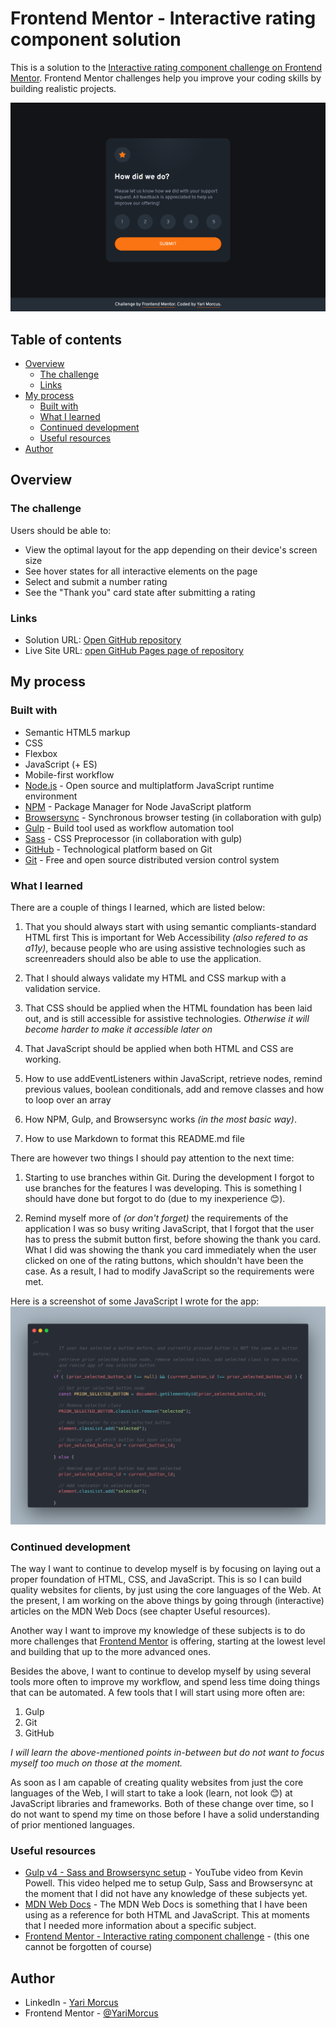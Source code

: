 # Frontend Mentor - Interactive rating component solution

This is a solution to the [Interactive rating component challenge on Frontend Mentor](https://www.frontendmentor.io/challenges/interactive-rating-component-koxpeBUmI). Frontend Mentor challenges help you improve your coding skills by building realistic projects. 

![](screenshot.png)

## Table of contents

- [Overview](#overview)
  - [The challenge](#the-challenge)
  - [Links](#links)
- [My process](#my-process)
  - [Built with](#built-with)
  - [What I learned](#what-i-learned)
  - [Continued development](#continued-development)
  - [Useful resources](#useful-resources)
- [Author](#author)

## Overview

### The challenge

Users should be able to:

- View the optimal layout for the app depending on their device's screen size
- See hover states for all interactive elements on the page
- Select and submit a number rating
- See the "Thank you" card state after submitting a rating

### Links

- Solution URL: [Open GitHub repository](https://github.com/YariMorcus/interactive-rating-component)
- Live Site URL: [open GitHub Pages page of repository](https://yarimorcus.github.io/interactive-rating-component)

## My process

### Built with

- Semantic HTML5 markup
- CSS
- Flexbox
- JavaScript (+ ES)
- Mobile-first workflow
- [Node.js](https://nextjs.org/) - Open source and multiplatform JavaScript runtime environment
- [NPM](https://www.npmjs.com/) - Package Manager for Node JavaScript platform
- [Browsersync](https://browsersync.io) - Synchronous browser testing (in collaboration with gulp)
- [Gulp](https://gulpjs.com) - Build tool used as workflow automation tool
- [Sass](https://sass-lang.com/) - CSS Preprocessor (in collaboration with gulp)
- [GitHub](https://github.com/YariMorcus/interactive-rating-component) - Technological platform based on Git
- [Git](https://git-scm.com/) - Free and open source distributed version control system

### What I learned

There are a couple of things I learned, which are listed below:
1. That you should always start with using semantic compliants-standard HTML first
  This is important for Web Accessibility _(also refered to as a11y)_, because people who are using assistive technologies such as screenreaders should also be able to use the application.

2. That I should always validate my HTML and CSS markup with a validation service.
3. That CSS should be applied when the HTML foundation has been laid out, and is still accessible for assistive technologies.
  _Otherwise it will become harder to make it accessible later on_
4. That JavaScript should be applied when both HTML and CSS are working.
5. How to use addEventListeners within JavaScript, retrieve nodes, remind previous values, boolean conditionals, add and remove classes and how to loop over an array
6. How NPM, Gulp, and Browsersync works _(in the most basic way)_. 
7. How to use Markdown to format this README.md file

There are however two things I should pay attention to the next time:
1. Starting to use branches within Git.
  During the development I forgot to use branches for the features I was developing.
  This is something I should have done but forgot to do (due to my inexperience :blush:).

2. Remind myself more of _(or don't forget)_ the requirements of the application
  I was so busy writing JavaScript, that I forgot that the user has to press the submit button first, before showing the thank you card. What I did was showing the thank you card immediately when the user clicked on one of the rating buttons, which shouldn't have been the case.
  As a result, I had to modify JavaScript so the requirements were met.

Here is a screenshot of some JavaScript I wrote for the app:
![](code-screenshot.png)

### Continued development

The way I want to continue to develop myself is by focusing on laying out a proper foundation of HTML, CSS, and JavaScript.
This is so I can build quality websites for clients, by just using the core languages of the Web.
At the present, I am working on the above things by going through (interactive) articles on the MDN Web Docs (see chapter Useful resources).

Another way I want to improve my knowledge of these subjects is to do more challenges that [Frontend Mentor](https://www.frontendmentor.io/challenges) is offering, starting at the lowest level and building that up to the more advanced ones.

Besides the above, I want to continue to develop myself by using several tools more often to improve my workflow, and spend less time doing things that can be automated.
A few tools that I will start using more often are:
1. Gulp
2. Git
3. GitHub

_I will learn the above-mentioned points in-between but do not want to focus myself too much on those at the moment._

As soon as I am capable of creating quality websites from just the core languages of the Web, I will start to take a look (learn, not look :blush:) at JavaScript libraries and frameworks. Both of these change over time, so I do not want to spend my time on those before I have a solid understanding of prior mentioned languages.

### Useful resources

- [Gulp v4 - Sass and Browsersync setup](https://youtu.be/QgMQeLymAdU) - YouTube video from Kevin Powell. This video helped me to setup Gulp, Sass and Browsersync at the moment that I did not have any knowledge of these subjects yet.
- [MDN Web Docs](https://developer.mozilla.org/en-US/) - The MDN Web Docs is something that I have been using as a reference for both HTML and JavaScript. This at moments that I needed more information about a specific subject.
- [Frontend Mentor - Interactive rating component challenge](https://www.frontendmentor.io/challenges/interactive-rating-component-koxpeBUmI) - (this one cannot be forgotten of course)

## Author

- LinkedIn - [Yari Morcus](https://www.linkedin.com/in/yarimorcus/)
- Frontend Mentor - [@YariMorcus](https://www.frontendmentor.io/profile/YariMorcus)
